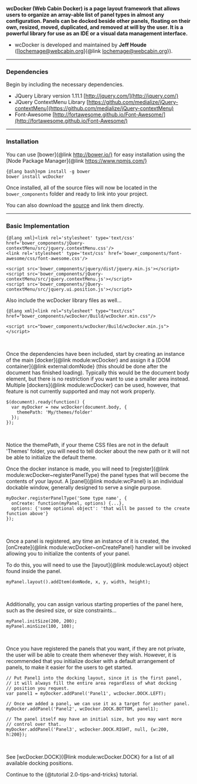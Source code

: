 **wcDocker (Web Cabin Docker) is a page layout framework that allows users to organize an array-able list of panel types in almost any configuration. Panels can be docked beside other panels, floating on their own, resized, moved, duplicated, and removed at will by the user. It is a powerful library for use as an IDE or a visual data management interface.**
- wcDocker is developed and maintained by **Jeff Houde** (<a href="mailto:lochemage@webcabin.org">[lochemage@webcabin.org]{@link lochemage@webcabin.org}</a>).  

****
### Dependencies ###
Begin by including the necessary dependencies.  
* JQuery Library version 1.11.1 [http://jquery.com/](http://jquery.com/)
* JQuery ContextMenu Library [https://github.com/medialize/jQuery-contextMenu](https://github.com/medialize/jQuery-contextMenu)
* Font-Awesome [http://fortawesome.github.io/Font-Awesome/](http://fortawesome.github.io/Font-Awesome/)

****
### Installation ###
You can use [bower]{@link http://bower.io/} for easy installation using the [Node Package Manager]{@link https://www.npmjs.com/}


```
{@lang bash}npm install -g bower
bower install wcDocker
```
Once installed, all of the source files will now be located in the `bower_components` folder and ready to link into your project.  

You can also download the [source](https://github.com/WebCabin/wcDocker) and link them directly.

****
### Basic Implementation ###
```
{@lang xml}<link rel='stylesheet' type='text/css' href='bower_components/jQuery-contextMenu/src/jquery.contextMenu.css'/>
<link rel='stylesheet' type='text/css' href='bower_components/font-awesome/css/font-awesome.css'/>

<script src='bower_components/jquery/dist/jquery.min.js'></script>
<script src='bower_components/jQuery-contextMenu/src/jquery.contextMenu.js'></script>
<script src='bower_components/jQuery-contextMenu/src/jquery.ui.position.js'></script>
```
Also include the wcDocker library files as well...
```
{@lang xml}<link rel="stylesheet" type="text/css" href="bower_components/wcDocker/Build/wcDocker.min.css"/>

<script src="bower_components/wcDocker/Build/wcDocker.min.js"></script>
```
<br>

Once the dependencies have been included, start by creating an instance of the main [docker]{@link module:wcDocker} and assign it a [DOM container]{@link external:domNode} (this should be done after the document has finished loading). Typically this would be the document body element, but there is no restriction if you want to use a smaller area instead. Multiple [dockers]{@link module:wcDocker} can be used, however, that feature is not currently supported and may not work properly.

```
$(document).ready(function() {
  var myDocker = new wcDocker(document.body, {
    themePath: 'My/themes/folder'
  });
});
```
<br>

Notice the themePath, if your theme CSS files are not in the default 'Themes' folder, you will need to tell docker about the new path or it will not be able to initialize the default theme.

Once the docker instance is made, you will need to [register]{@link module:wcDocker~registerPanelType} the panel types that will become the contents of your layout.  A [panel]{@link module:wcPanel} is an individual dockable window, generally designed to serve a single purpose.

```
myDocker.registerPanelType('Some type name', {
  onCreate: function(myPanel, options) {...},
  options: {'some optional object': 'that will be passed to the create function above'}
});
```
<br>

Once a panel is registered, any time an instance of it is created, the [onCreate]{@link module:wcDocker~onCreatePanel} handler will be invoked allowing you to initialize the contents of your panel.

To do this, you will need to use the [layout]{@link module:wcLayout} object found inside the panel.

```
myPanel.layout().addItem(domNode, x, y, width, height);
```
<br>

Additionally, you can assign various starting properties of the panel here, such as the desired size, or size constraints...

```
myPanel.initSize(200, 200);
myPanel.minSize(100, 100);
```
<br>

Once you have registered the panels that you want, if they are not private, the user will be able to create them whenever they wish. However, it is recommended that you initialize docker with a default arrangement of panels, to make it easier for the users to get started.


```
// Put Panel1 into the docking layout, since it is the first panel,
// it will always fill the entire area regardless of what docking
// position you request.
var panel1 = myDocker.addPanel('Panel1', wcDocker.DOCK.LEFT);

// Once we added a panel, we can use it as a target for another panel.
myDocker.addPanel('Panel2', wcDocker.DOCK.BOTTOM, panel1);

// The panel itself may have an initial size, but you may want more
// control over that.
myDocker.addPanel('Panel3', wcDocker.DOCK.RIGHT, null, {w:200, h:200});
```
<br>

See [wcDocker.DOCK]{@link module:wcDocker.DOCK} for a list of all available docking positions.

Continue to the {@tutorial 2.0-tips-and-tricks} tutorial.